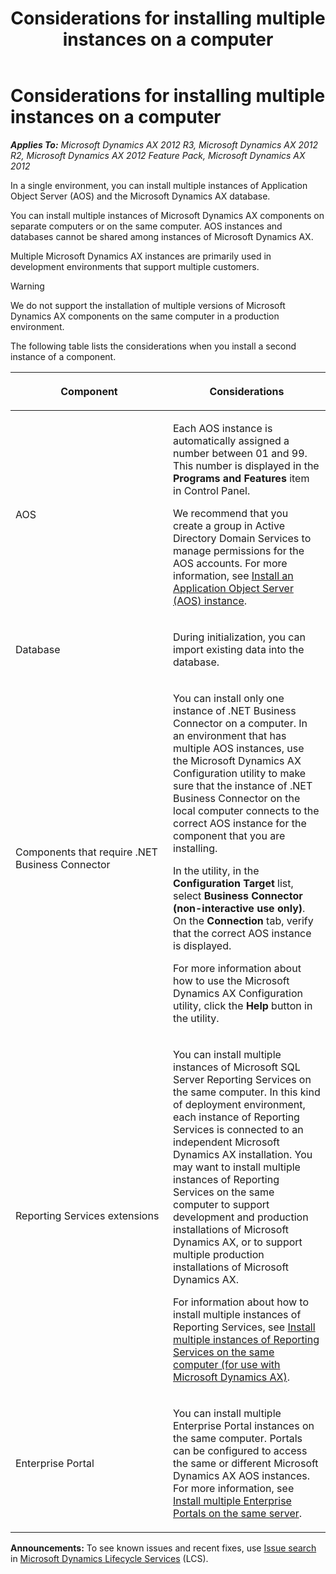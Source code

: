 ﻿---
title: Considerations for installing multiple instances on a computer
TOCTitle: Considerations for installing multiple instances on a computer
ms:assetid: a568fd5e-1f2d-4d58-932d-3ac6f5c1e851
ms:mtpsurl: https://technet.microsoft.com/en-us/library/Aa548643(v=AX.60)
ms:contentKeyID: 35132796
ms.date: 08/14/2014
mtps_version: v=AX.60
---

# Considerations for installing multiple instances on a computer 


_**Applies To:** Microsoft Dynamics AX 2012 R3, Microsoft Dynamics AX 2012 R2, Microsoft Dynamics AX 2012 Feature Pack, Microsoft Dynamics AX 2012_

In a single environment, you can install multiple instances of Application Object Server (AOS) and the Microsoft Dynamics AX database.

You can install multiple instances of Microsoft Dynamics AX components on separate computers or on the same computer. AOS instances and databases cannot be shared among instances of Microsoft Dynamics AX.

Multiple Microsoft Dynamics AX instances are primarily used in development environments that support multiple customers.


> [!WARNING]
> <P>We do not support the installation of multiple versions of Microsoft Dynamics AX components on the same computer in a production environment.</P>



The following table lists the considerations when you install a second instance of a component.

<table>
<colgroup>
<col style="width: 50%" />
<col style="width: 50%" />
</colgroup>
<thead>
<tr class="header">
<th><p>Component</p></th>
<th><p>Considerations</p></th>
</tr>
</thead>
<tbody>
<tr class="odd">
<td><p>AOS</p></td>
<td><p>Each AOS instance is automatically assigned a number between 01 and 99. This number is displayed in the <strong>Programs and Features</strong> item in Control Panel.</p>
<p>We recommend that you create a group in Active Directory Domain Services to manage permissions for the AOS accounts. For more information, see <a href="install-an-application-object-server-aos-instance.md">Install an Application Object Server (AOS) instance</a>.</p></td>
</tr>
<tr class="even">
<td><p>Database</p></td>
<td><p>During initialization, you can import existing data into the database.</p></td>
</tr>
<tr class="odd">
<td><p>Components that require .NET Business Connector</p></td>
<td><p>You can install only one instance of .NET Business Connector on a computer. In an environment that has multiple AOS instances, use the Microsoft Dynamics AX Configuration utility to make sure that the instance of .NET Business Connector on the local computer connects to the correct AOS instance for the component that you are installing.</p>
<p>In the utility, in the <strong>Configuration Target</strong> list, select <strong>Business Connector (non-interactive use only)</strong>. On the <strong>Connection</strong> tab, verify that the correct AOS instance is displayed.</p>
<p>For more information about how to use the Microsoft Dynamics AX Configuration utility, click the <strong>Help</strong> button in the utility.</p></td>
</tr>
<tr class="even">
<td><p>Reporting Services extensions</p></td>
<td><p>You can install multiple instances of Microsoft SQL Server Reporting Services on the same computer. In this kind of deployment environment, each instance of Reporting Services is connected to an independent Microsoft Dynamics AX installation. You may want to install multiple instances of Reporting Services on the same computer to support development and production installations of Microsoft Dynamics AX, or to support multiple production installations of Microsoft Dynamics AX.</p>
<p>For information about how to install multiple instances of Reporting Services, see <a href="install-multiple-instances-of-reporting-services-on-the-same-computer-for-use-with-microsoft-dynamics-ax.md">Install multiple instances of Reporting Services on the same computer (for use with Microsoft Dynamics AX)</a>.</p></td>
</tr>
<tr class="odd">
<td><p>Enterprise Portal</p></td>
<td><p>You can install multiple Enterprise Portal instances on the same computer. Portals can be configured to access the same or different Microsoft Dynamics AX AOS instances. For more information, see <a href="install-multiple-enterprise-portals-on-the-same-server.md">Install multiple Enterprise Portals on the same server</a>.</p></td>
</tr>
</tbody>
</table>

  
**Announcements:** To see known issues and recent fixes, use [Issue search](http://go.microsoft.com/fwlink/?linkid=389258) in [Microsoft Dynamics Lifecycle Services](http://go.microsoft.com/fwlink/?linkid=306505) (LCS).

